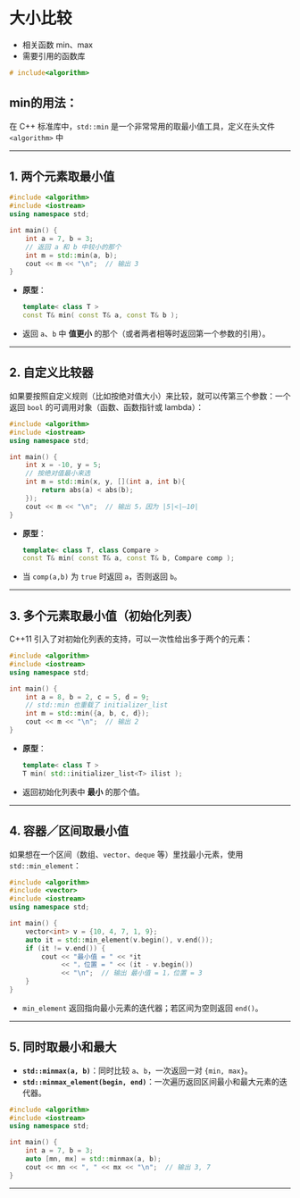# 大小比较
* 相关函数 min、max
* 需要引用的函数库 
```c++
# include<algorithm>
```
## min的用法：

在 C++ 标准库中，`std::min` 是一个非常常用的取最小值工具，定义在头文件 `<algorithm>` 中

---

## 1. 两个元素取最小值

```cpp
#include <algorithm>
#include <iostream>
using namespace std;

int main() {
    int a = 7, b = 3;
    // 返回 a 和 b 中较小的那个
    int m = std::min(a, b);
    cout << m << "\n";  // 输出 3
}
```

* **原型**：

  ```cpp
  template< class T >
  const T& min( const T& a, const T& b );
  ```
* 返回 `a`、`b` 中 **值更小** 的那个（或者两者相等时返回第一个参数的引用）。

---

## 2. 自定义比较器

如果要按照自定义规则（比如按绝对值大小）来比较，就可以传第三个参数：一个返回 `bool` 的可调用对象（函数、函数指针或 lambda）：

```cpp
#include <algorithm>
#include <iostream>
using namespace std;

int main() {
    int x = -10, y = 5;
    // 按绝对值最小来选
    int m = std::min(x, y, [](int a, int b){
        return abs(a) < abs(b);
    });
    cout << m << "\n";  // 输出 5，因为 |5|<|–10|
}
```

* **原型**：

  ```cpp
  template< class T, class Compare >
  const T& min( const T& a, const T& b, Compare comp );
  ```
* 当 `comp(a,b)` 为 `true` 时返回 `a`，否则返回 `b`。

---

## 3. 多个元素取最小值（初始化列表）

C++11 引入了对初始化列表的支持，可以一次性给出多于两个的元素：

```cpp
#include <algorithm>
#include <iostream>
using namespace std;

int main() {
    int a = 8, b = 2, c = 5, d = 9;
    // std::min 也重载了 initializer_list
    int m = std::min({a, b, c, d});
    cout << m << "\n";  // 输出 2
}
```

* **原型**：

  ```cpp
  template< class T >
  T min( std::initializer_list<T> ilist );
  ```
* 返回初始化列表中 **最小** 的那个值。

---

## 4. 容器／区间取最小值

如果想在一个区间（数组、`vector`、`deque` 等）里找最小元素，使用 `std::min_element`：

```cpp
#include <algorithm>
#include <vector>
#include <iostream>
using namespace std;

int main() {
    vector<int> v = {10, 4, 7, 1, 9};
    auto it = std::min_element(v.begin(), v.end());
    if (it != v.end()) {
        cout << "最小值 = " << *it 
             << "，位置 = " << (it - v.begin()) 
             << "\n";  // 输出 最小值 = 1，位置 = 3
    }
}
```

* `min_element` 返回指向最小元素的迭代器；若区间为空则返回 `end()`。

---

## 5. 同时取最小和最大

* **`std::minmax(a, b)`**：同时比较 `a`、`b`，一次返回一对 `{min, max}`。
* **`std::minmax_element(begin, end)`**：一次遍历返回区间最小和最大元素的迭代器。

```cpp
#include <algorithm>
#include <iostream>
using namespace std;

int main() {
    int a = 7, b = 3;
    auto [mn, mx] = std::minmax(a, b);
    cout << mn << ", " << mx << "\n";  // 输出 3, 7
}
```

---
